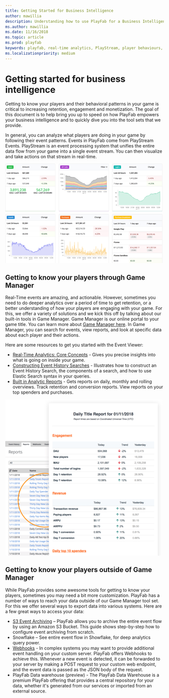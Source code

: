 ```yaml
---
title: Getting Started for Business Intelligence
author: mawillia
description: Understanding how to use PlayFab for a Business Intelligence Persona
ms.author: mawillia
ms.date: 11/16/2018
ms.topic: article
ms.prod: playfab
keywords: playfab, real-time analytics, PlayStream, player behaviours, event archiving, data export, player data, webhooks, analytic reporting, reports
ms.localizationpriority: medium
---
```


# Getting started for business intelligence

Getting to know your players and their behavioral patterns in your game is critical to increasing retention, engagement and monetization. The goal of this document is to help bring you up to speed on how PlayFab empowers your business intelligence and to quickly dive you into the tool sets that we provide.

In general, you can analyze what players are doing in your game by following their event patterns. Events in PlayFab come from PlayStream Events. PlayStream is an event processing system that unifies the entire data flow from your game into a single event stream. You can then visualize and take actions on that stream in real-time.

<img alt="Analytic Dashboards" src="images/analytics-dashboard.png" width="500" />

## Getting to know your players through Game Manager

Real-Time events are amazing, and actionable. However, sometimes you need to do deeper analytics over a period of time to get retention, or a better understanding of how your players are engaging with your game. For this, we offer a variety of solutions and we kick this off by talking about our built-in tools in Game Manager. Game Manager is our online portal to your game title. You can learn more about [Game Manager here](https://review.docs.microsoft.com/en-us/gaming/playfab/features/config/gamemanager/). In Game Manager, you can search for events, view reports, and look at specific data about each player and their actions.

Here are some resources to get you started with the Event Viewer:

- [Real-Time Analytics: Core Concepts](https://review.docs.microsoft.com/en-us/gaming/playfab/features/analytics/metrics/real-time-analytics-core-concepts) - Gives you precise insights into what is going on inside your game.
- [Constructing Event History Searches](https://review.docs.microsoft.com/en-us/gaming/playfab/features/analytics/metrics/constructing-an-event-history-search) - Illustrates how to construct an Event History Search, the components of a search, and how to use Elastic Search syntax in your queries.
- [Built in Analytic Reports](https://review.docs.microsoft.com/en-us/gaming/playfab/features/analytics/reports/analytics-reports) - Gets reports on daily, monthly and rolling overviews. Track retention and conversion reports. View reports on your top spenders and purchases.

<img alt="Analytic Reporting" src="images/analytics-reports.png" width="500" />

## Getting to know your players outside of Game Manager

While PlayFab provides some awesome tools for getting to know your players, sometimes you may need a bit more customization. PlayFab has a number of ways to reach your data outside of our Game Manager tool set. For this we offer several ways to export data into various systems. Here are a few great ways to access your data:

- [S3 Event Archiving](https://review.docs.microsoft.com/en-us/gaming/playfab/features/analytics/metrics/s3-event-archiving) – PlayFab allows you to archive the entire event flow by using an Amazon S3 Bucket. This guide shows step-by-step how to configure event archiving from scratch.
- Snowflake – See entire event flow in Showflake, for deep analytics query power.
- [Webhooks](https://review.docs.microsoft.com/en-us/gaming/playfab/features/analytics/metrics/webhooks) - In complex systems you may want to provide additional event handling on your custom server. PlayFab offers Webhooks to achieve this. Whenever a new event is detected, it can be forwarded to your server by making a POST request to your custom web endpoint, and the event data is passed as the JSON body of the request.
- PlayFab Data warehouse (preview) - The PlayFab Data Warehouse  is a premium PlayFab offering that provides a central repository for your data, whether it's generated from our services or imported from an external source.